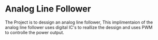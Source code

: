 # Analog Line Follower

The Project is to dessign an analog line follower, This implimentaion of the analog line follower uses digital IC's to reallize the dessign and uses PWM to controlle the power output.
